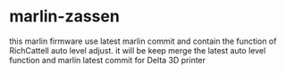 # marlin-zassen
this marlin firmware use latest marlin commit and contain the function of RichCattell auto level adjust.
 it will be keep merge the latest auto level function and marlin latest commit for Delta 3D printer
 
